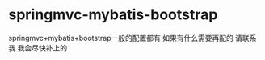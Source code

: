 springmvc-mybatis-bootstrap
===========================

springmvc+mybatis+bootstrap一般的配置都有 如果有什么需要再配的 请联系我 我会尽快补上的
